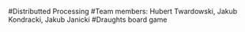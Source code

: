 #Distributted Processing
#Team members: Hubert Twardowski, Jakub Kondracki, Jakub Janicki
#Draughts board game
